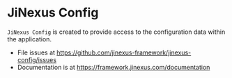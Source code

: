# JiNexus Config

`JiNexus Config` is created to provide access to the configuration data within the
application.

- File issues at https://github.com/jinexus-framework/jinexus-config/issues
- Documentation is at https://framework.jinexus.com/documentation